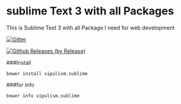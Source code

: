 # sublime Text 3 with all Packages 
This is Sublime Text 3 with all Package I need for web development


[![Gitter](https://badges.gitter.im/Join%20Chat.svg)](https://gitter.im/vipulism/SublimeWithSettings?utm_source=badge&utm_medium=badge&utm_campaign=pr-badge)

[![Github Releases (by Release)](https://img.shields.io/github/downloads/atom/atom/v0.190.0/total.svg)]()

###Install 
```
bower install vipulism.sublime
```

###for info
```
bower info vipulism.sublime
```
